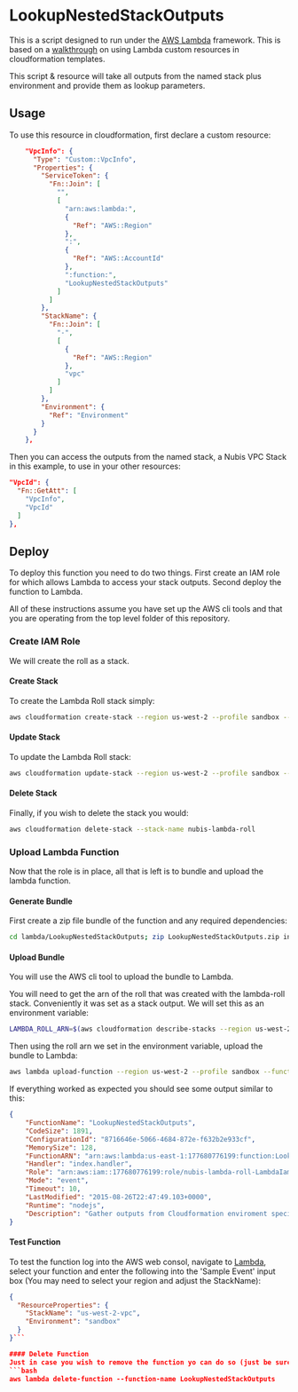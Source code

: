 ﻿# LookupNestedStackOutputs

This is a script designed to run under the [AWS Lambda](http://aws.amazon.com/lambda/) framework. This is based on a [walkthrough](http://docs.aws.amazon.com/AWSCloudFormation/latest/UserGuide/template-custom-resources-lambda.html) on using Lambda custom resources in cloudformation templates.

This script & resource will take all outputs from the named stack plus environment and provide them as lookup parameters.

## Usage
To use this resource in cloudformation, first declare a custom resource:

```json
    "VpcInfo": {
      "Type": "Custom::VpcInfo",
      "Properties": {
        "ServiceToken": {
          "Fn::Join": [
            "",
            [
              "arn:aws:lambda:",
              {
                "Ref": "AWS::Region"
              },
              ":",
              {
                "Ref": "AWS::AccountId"
              },
              ":function:",
              "LookupNestedStackOutputs"
            ]
          ]
        },
        "StackName": {
          "Fn::Join": [
            "-",
            [
              {
                "Ref": "AWS::Region"
              },
              "vpc"
            ]
          ]
        },
        "Environment": {
          "Ref": "Environment"
        }
      }
    },
```

Then you can access the outputs from the named stack, a Nubis VPC Stack in this example, to use in your other resources:

```json
"VpcId": {
  "Fn::GetAtt": [
    "VpcInfo",
    "VpcId"
  ]
},
```

## Deploy
To deploy this function you need to do two things. First create an IAM role for which allows Lambda to access your stack outputs. Second deploy the function to Lambda.

All of these instructions assume you have set up the AWS cli tools and that you are operating from the top level folder of this repository.

### Create IAM Role
We will create the roll as a stack.

#### Create Stack
To create the Lambda Roll stack simply:
```bash
aws cloudformation create-stack --region us-west-2 --profile sandbox --stack-name nubis-lambda-roll --template-body file://lambda/lambda-roll.template --capabilities CAPABILITY_IAM
```

#### Update Stack
To update the Lambda Roll stack:
```bash
aws cloudformation update-stack --region us-west-2 --profile sandbox --stack-name nubis-lambda-roll --template-body file://lambda/lambda-roll.template --capabilities CAPABILITY_IAM
```

#### Delete Stack
Finally, if you wish to delete the stack you would:
```bash
aws cloudformation delete-stack --stack-name nubis-lambda-roll
```

### Upload Lambda Function
Now that the role is in place, all that is left is to bundle and upload the lambda function. 

#### Generate Bundle
First create a zip file bundle of the function and any required dependencies:
```bash
cd lambda/LookupNestedStackOutputs; zip LookupNestedStackOutputs.zip index.js; cd ../../
```

#### Upload Bundle
You will use the AWS cli tool to upload the bundle to Lambda.

You will need to get the arn of the roll that was created with the lambda-roll stack. Conveniently it was set as a stack output. We will set this as an environment variable:
```bash
LAMBDA_ROLL_ARN=$(aws cloudformation describe-stacks --region us-west-2 --profile sandbox --stack-name nubis-lambda-roll --query 'Stacks[*].Outputs[?OutputKey == `IamRollArn`].OutputValue' --output text)
```

Then using the roll arn we set in the environment variable, upload the bundle to Lambda:
```bash
aws lambda upload-function --region us-west-2 --profile sandbox --function-name LookupNestedStackOutputs --function-zip LookupNestedStackOutputs.zip --runtime nodejs --role ${LAMBDA_ROLL_ARN} --handler index.handler --mode event --timeout 10 --memory-size 128 --description 'Gather outputs from Cloudformation enviroment specific nested stacks to be used in other Cloudformation stacks'
```

If everything worked as expected you should see some output similar to this:
```json
{
    "FunctionName": "LookupNestedStackOutputs", 
    "CodeSize": 1891, 
    "ConfigurationId": "8716646e-5066-4684-872e-f632b2e933cf", 
    "MemorySize": 128, 
    "FunctionARN": "arn:aws:lambda:us-east-1:177680776199:function:LookupNestedStackOutputs", 
    "Handler": "index.handler", 
    "Role": "arn:aws:iam::177680776199:role/nubis-lambda-roll-LambdaIamRole-1SOCG76WQ33X5", 
    "Mode": "event", 
    "Timeout": 10, 
    "LastModified": "2015-08-26T22:47:49.103+0000", 
    "Runtime": "nodejs", 
    "Description": "Gather outputs from Cloudformation enviroment specific nested stacks to be used in other Cloudformation stacks"
}
```
#### Test Function
To test the function log into the AWS web consol, navigate to [Lambda](https://us-west-2.console.aws.amazon.com/lambda/home?region=us-west-2#/functions), select your function and enter the following into the 'Sample Event' input box (You may need to select your region and adjust the StackName):


```json
{
  "ResourceProperties": {
    "StackName": "us-west-2-vpc",
    "Environment": "sandbox"
  }
}```

#### Delete Function
Just in case you wish to remove the function yo can do so (just be sure to remove the nubis-lambda-roll stack after if you no longer need it):
```bash
aws lambda delete-function --function-name LookupNestedStackOutputs
```
